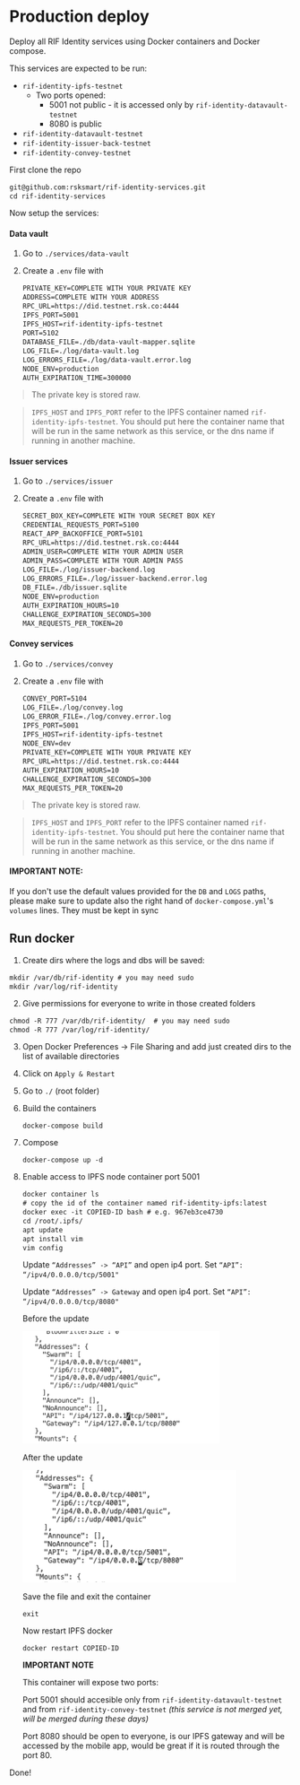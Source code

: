 # Production deploy

Deploy all RIF Identity services using Docker containers and Docker compose.

This services are expected to be run:

- `rif-identity-ipfs-testnet` 
    - Two ports opened: 
        - 5001 not public - it is accessed only by `rif-identity-datavault-testnet`
        - 8080 is public
- `rif-identity-datavault-testnet`
- `rif-identity-issuer-back-testnet`
- `rif-identity-convey-testnet`

First clone the repo

```
git@github.com:rsksmart/rif-identity-services.git
cd rif-identity-services
```

Now setup the services:

#### Data vault

1. Go to `./services/data-vault`
2. Create a `.env` file with

    ```
    PRIVATE_KEY=COMPLETE WITH YOUR PRIVATE KEY
    ADDRESS=COMPLETE WITH YOUR ADDRESS
    RPC_URL=https://did.testnet.rsk.co:4444
    IPFS_PORT=5001
    IPFS_HOST=rif-identity-ipfs-testnet
    PORT=5102
    DATABASE_FILE=./db/data-vault-mapper.sqlite
    LOG_FILE=./log/data-vault.log
    LOG_ERRORS_FILE=./log/data-vault.error.log
    NODE_ENV=production
    AUTH_EXPIRATION_TIME=300000
    ```

> The private key is stored raw.

> `IPFS_HOST` and `IPFS_PORT` refer to the IPFS container named `rif-identity-ipfs-testnet`. You should put here the container name that will be run in the same network as this service, or the dns name if running in another machine.

#### Issuer services

1. Go to `./services/issuer`
2. Create a `.env` file with

    ```
    SECRET_BOX_KEY=COMPLETE WITH YOUR SECRET BOX KEY
    CREDENTIAL_REQUESTS_PORT=5100
    REACT_APP_BACKOFFICE_PORT=5101
    RPC_URL=https://did.testnet.rsk.co:4444
    ADMIN_USER=COMPLETE WITH YOUR ADMIN USER
    ADMIN_PASS=COMPLETE WITH YOUR ADMIN PASS
    LOG_FILE=./log/issuer-backend.log
    LOG_ERRORS_FILE=./log/issuer-backend.error.log
    DB_FILE=./db/issuer.sqlite
    NODE_ENV=production
    AUTH_EXPIRATION_HOURS=10
    CHALLENGE_EXPIRATION_SECONDS=300
    MAX_REQUESTS_PER_TOKEN=20
    ```


#### Convey services

1. Go to `./services/convey`
2. Create a `.env` file with

    ```
    CONVEY_PORT=5104
    LOG_FILE=./log/convey.log
    LOG_ERROR_FILE=./log/convey.error.log
    IPFS_PORT=5001
    IPFS_HOST=rif-identity-ipfs-testnet
    NODE_ENV=dev
    PRIVATE_KEY=COMPLETE WITH YOUR PRIVATE KEY
    RPC_URL=https://did.testnet.rsk.co:4444
    AUTH_EXPIRATION_HOURS=10
    CHALLENGE_EXPIRATION_SECONDS=300
    MAX_REQUESTS_PER_TOKEN=20
    ```

> The private key is stored raw.

> `IPFS_HOST` and `IPFS_PORT` refer to the IPFS container named `rif-identity-ipfs-testnet`. You should put here the container name that will be run in the same network as this service, or the dns name if running in another machine.

#### IMPORTANT NOTE:

If you don't use the default values provided for the `DB` and `LOGS` paths, please make sure to update also the right hand of `docker-compose.yml`'s `volumes` lines. They must be kept in sync

## Run docker

1. Create dirs where the logs and dbs will be saved:

```
mkdir /var/db/rif-identity # you may need sudo
mkdir /var/log/rif-identity
```

2. Give permissions for everyone to write in those created folders

```
chmod -R 777 /var/db/rif-identity/  # you may need sudo
chmod -R 777 /var/log/rif-identity/
```

3. Open Docker Preferences -> File Sharing and add just created dirs to the list of available directories

4. Click on `Apply & Restart`

5. Go to `./` (root folder)
6. Build the containers

    ```
    docker-compose build
    ```
  
7. Compose

    ```
    docker-compose up -d
    ```
  
8. Enable access to IPFS node container port 5001

    ```
    docker container ls
    # copy the id of the container named rif-identity-ipfs:latest
    docker exec -it COPIED-ID bash # e.g. 967eb3ce4730
    cd /root/.ipfs/
    apt update
    apt install vim
    vim config
    ```

    Update `“Addresses” -> “API”` and open ip4 port. Set `“API”: “/ipv4/0.0.0.0/tcp/5001"`

    Update `“Addresses” -> Gateway` and open ip4 port. Set `“API”: “/ipv4/0.0.0.0/tcp/8080"`

    Before the update
    
    <img src="./beofre_update_ipfs.png" height="200" />

    After the update

    <img src="./after_update_ipfs.png" height="200" />

    Save the file and exit the container

    ```
    exit
    ```

    Now restart IPFS docker

    ```
    docker restart COPIED-ID
    ```

    **IMPORTANT NOTE**
    
    This container will expose two ports:

    Port 5001 should accesible only from `rif-identity-datavault-testnet` and from `rif-identity-convey-testnet` _(this service is not merged yet, will be merged during these days)_

    Port 8080 should be open to everyone, is our IPFS gateway and will be accessed by the mobile app, would be great if it is routed through the port 80. 
    
Done!

